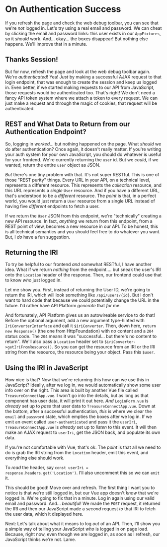 # On Authentication Success

If you refresh the page and check the web debug toolbar, you can see that we're
*not* logged in. Let's try using a real email and password. We can cheat by
clicking the email and password links: this user exists in our `AppFixtures`, so
it *should* work. And... okay... the boxes disappear! But nothing else happens.
We'll improve that in a minute.

## Thanks Session!

But for now, refresh the page and look at the web debug toolbar again. We're
*authenticated*! Yea! *Just* by making a successful AJAX request to that login
endpoint, that was enough to create the session and keep us logged in. Even better,
if we started making requests to our API from JavaScript, those requests would be
authenticated too. That's right! We don't need a fancy API token system where we
attach a token to every request. We can just make a request and through the magic
of cookies, that request will be authenticated.

## REST and What Data to Return from our Authentication Endpoint?

So, logging in *worked*... but nothing happened on the page. What *should*
we do after authentication? Once again, it doesn't really matter. If you're writing
your auth system for your own JavaScript, you should do whatever is useful
for your frontend. We're currently returning the `user` id. But we *could*, if we
wanted, return the entire `user` object as JSON.

*But* there's one tiny problem with that. It's not super RESTful. This is one of
those "REST purity" things. Every URL in your API, on a technical level, represents
a different resource. This represents the *collection* resource, and this URL
represents a *single* `User` resource. And if you have a different URL, that's
understood to be a *different* resource. The *point* is that, in a perfect world,
you would just return a `User` resource from a single URL instead of having five
*different* endpoints to fetch a user.

If we return the `User` JSON from this endpoint, we're "technically" creating
a new API resource. In fact, *anything* we return from this endpoint, from a REST
point of view, becomes a new resource in our API. To be honest, this is all
technical semantics and you should feel free to do whatever you want. But, I
*do* have a fun suggestion.

## Returning the IRI

To try be helpful to our frontend *and* somewhat RESTful, I have another
idea. What if we return *nothing* from the endpoint.... but sneak the user's IRI
onto the `Location` header of the response. Then, our frontend could use that to
know *who* just logged in.

Let me show you. First, instead of returning the User ID, we're going to return the
IRI, which will look something like `/api/users/{id}`. But I don't want to hard code
that because we could potentially change the URL in the future. I'd rather have API
Platform *generate* that *for* me.

And fortunately, API Platform gives us an autowireable service to do that! Before
the optional argument, add a new argument type-hinted with `IriConverterInterface`
and call it `$iriConverter`. Then, down here, `return new Response()`
(the one from HttpFoundation) with *no* content and a `204` status code. The `204`
means it was "successful... but there's no content to return". We'll also pass a
`Location` header set to `$iriConverter->getIriFromResource()`. So you can get the
resource from an IRI or the IRI string from the resource, the resource being your
object. Pass this `$user`.

## Using the IRI in JavaScript

How nice is that? Now that we're returning this how can
we use this in JavaScript? Ideally, after we log in, we would automatically show
some user info over on the right. This area is built by another Vue file called
`TreasureConnectApp.vue`. I won't go into the details, but as long as that component
has user data, it will print it out here. *And* `LoginForm.vue` is *already* set
up to *pass* that user data to `TreasureConnectApp.vue`. Down at the bottom, after
a successful authentication, *this* is where we clear the `email` and `password`
state, which empties the boxes after we log in. If we emit an event called
`user-authenticated` and pass it the `userIri`, `TreasureConnectApp.vue`
is *already* set up to *listen* to this event. It will then make an AJAX request to
`userIri`, get the JSON back, and populate its own data.

If you're not comfortable with Vue, that's ok. The *point* is that all we need to
do is grab the IRI string from the `Location` header, emit this event, and everything
else should work.

To *read* the header, say `const userIri = response.headers.get('Location')`.
I'll also uncomment this so we can `emit` it.

This should be good! Move over and refresh. The first thing I want you to
notice is that we're still logged in, but our Vue app doesn't *know* that we're
logged in. We're going to fix that in a minute. Log in again using our
valid email and password. And... *beautiful*! We made the `POST` request, it returned
the IRI and then our JavaScript made a *second* request *to* that IRI to fetch the user
data, which it displayed here.

Next: Let's talk about what it means to log *out* of an API. Then, I'll show you a
simple way of telling your JavaScript *who* is logged in on page load. Because, right
now, even though we are logged in, as soon as I refresh, our JavaScript thinks we're
not. Lame.
